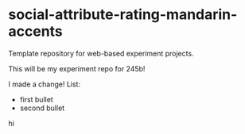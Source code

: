 # social-attribute-rating-mandarin-accents
Template repository for web-based experiment projects.

This will be my experiment repo for 245b!

I made a change!
List:
- first bullet
- second bullet

hi
